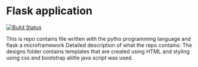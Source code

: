 # Flask application

[![Build Status](https://travis-ci.org/sasakad/shoppinglist-andela.svg?branch=master)](https://travis-ci.org/sasakad/shoppinglist-andela)


This is repo contains file written with the pytho programming language and flask a microframework
Detailed description of what the repo contains:
The designs folder contains templates that are created using HTML and styling using css and bootstrap aliitle java script was used.


